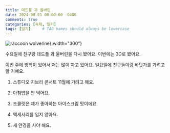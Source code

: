 ```yaml
---
title: 데드풀 과 울버린
date: 2024-08-01 00:00:00 -0400
comments: true
categories: [숙제, 일기]
tags: [일기]     # TAG names should always be lowercase
---
```


![raccoon wolverine](https://images-wixmp-ed30a86b8c4ca887773594c2.wixmp.com/f/2334269c-b980-41e7-b8e4-91e890759571/dg5fgxq-6e58e86c-3839-48cc-b290-bbebcd2c49f8.jpg?token=eyJ0eXAiOiJKV1QiLCJhbGciOiJIUzI1NiJ9.eyJzdWIiOiJ1cm46YXBwOjdlMGQxODg5ODIyNjQzNzNhNWYwZDQxNWVhMGQyNmUwIiwiaXNzIjoidXJuOmFwcDo3ZTBkMTg4OTgyMjY0MzczYTVmMGQ0MTVlYTBkMjZlMCIsIm9iaiI6W1t7InBhdGgiOiJcL2ZcLzIzMzQyNjljLWI5ODAtNDFlNy1iOGU0LTkxZTg5MDc1OTU3MVwvZGc1Zmd4cS02ZTU4ZTg2Yy0zODM5LTQ4Y2MtYjI5MC1iYmViY2QyYzQ5ZjguanBnIn1dXSwiYXVkIjpbInVybjpzZXJ2aWNlOmZpbGUuZG93bmxvYWQiXX0.b-mgTA3mcKorK2efp7ARyPBpcPY9g5EK_hEAeHgBuyM){:width="300"}

수요일에 친구랑 데드풀 과 울버린을 다시 봤어요. 이번에는 3D로 봤어요.

이번 주에 방학이 있어서 저는 많이 자고 있어요. 일요일에 친구들이랑 바닷가를 가려고 할 거예요.

1. 스튜디오 지브리 콘서트 11월에 가려고 해요.

2. 아침밥을 안 먹어요.

3. 초콜릿은 제가 좋아하는 아이스크림 맛이에요.

4. 액세서리를 입지 않아요.

5. 새 안경을 사야 해요.